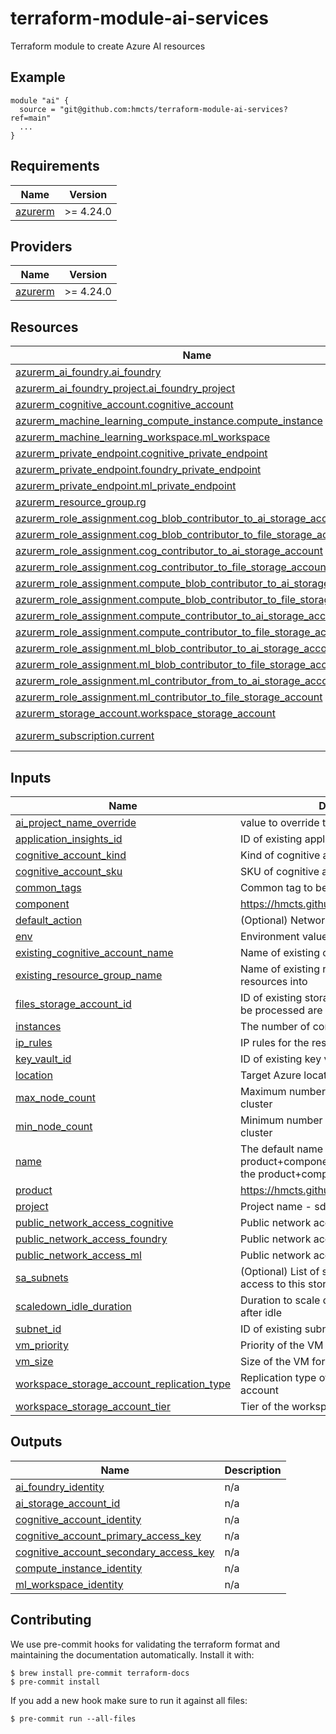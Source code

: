 # terraform-module-ai-services

Terraform module to create Azure AI resources

## Example

```hcl
module "ai" {
  source = "git@github.com:hmcts/terraform-module-ai-services?ref=main"
  ...
}

```

<!-- BEGIN_TF_DOCS -->
## Requirements

| Name | Version |
|------|---------|
| <a name="requirement_azurerm"></a> [azurerm](#requirement\_azurerm) | >= 4.24.0 |

## Providers

| Name | Version |
|------|---------|
| <a name="provider_azurerm"></a> [azurerm](#provider\_azurerm) | >= 4.24.0 |

## Resources

| Name | Type |
|------|------|
| [azurerm_ai_foundry.ai_foundry](https://registry.terraform.io/providers/hashicorp/azurerm/latest/docs/resources/ai_foundry) | resource |
| [azurerm_ai_foundry_project.ai_foundry_project](https://registry.terraform.io/providers/hashicorp/azurerm/latest/docs/resources/ai_foundry_project) | resource |
| [azurerm_cognitive_account.cognitive_account](https://registry.terraform.io/providers/hashicorp/azurerm/latest/docs/resources/cognitive_account) | resource |
| [azurerm_machine_learning_compute_instance.compute_instance](https://registry.terraform.io/providers/hashicorp/azurerm/latest/docs/resources/machine_learning_compute_instance) | resource |
| [azurerm_machine_learning_workspace.ml_workspace](https://registry.terraform.io/providers/hashicorp/azurerm/latest/docs/resources/machine_learning_workspace) | resource |
| [azurerm_private_endpoint.cognitive_private_endpoint](https://registry.terraform.io/providers/hashicorp/azurerm/latest/docs/resources/private_endpoint) | resource |
| [azurerm_private_endpoint.foundry_private_endpoint](https://registry.terraform.io/providers/hashicorp/azurerm/latest/docs/resources/private_endpoint) | resource |
| [azurerm_private_endpoint.ml_private_endpoint](https://registry.terraform.io/providers/hashicorp/azurerm/latest/docs/resources/private_endpoint) | resource |
| [azurerm_resource_group.rg](https://registry.terraform.io/providers/hashicorp/azurerm/latest/docs/resources/resource_group) | resource |
| [azurerm_role_assignment.cog_blob_contributor_to_ai_storage_account](https://registry.terraform.io/providers/hashicorp/azurerm/latest/docs/resources/role_assignment) | resource |
| [azurerm_role_assignment.cog_blob_contributor_to_file_storage_account](https://registry.terraform.io/providers/hashicorp/azurerm/latest/docs/resources/role_assignment) | resource |
| [azurerm_role_assignment.cog_contributor_to_ai_storage_account](https://registry.terraform.io/providers/hashicorp/azurerm/latest/docs/resources/role_assignment) | resource |
| [azurerm_role_assignment.cog_contributor_to_file_storage_account](https://registry.terraform.io/providers/hashicorp/azurerm/latest/docs/resources/role_assignment) | resource |
| [azurerm_role_assignment.compute_blob_contributor_to_ai_storage_account](https://registry.terraform.io/providers/hashicorp/azurerm/latest/docs/resources/role_assignment) | resource |
| [azurerm_role_assignment.compute_blob_contributor_to_file_storage_account](https://registry.terraform.io/providers/hashicorp/azurerm/latest/docs/resources/role_assignment) | resource |
| [azurerm_role_assignment.compute_contributor_to_ai_storage_account](https://registry.terraform.io/providers/hashicorp/azurerm/latest/docs/resources/role_assignment) | resource |
| [azurerm_role_assignment.compute_contributor_to_file_storage_account](https://registry.terraform.io/providers/hashicorp/azurerm/latest/docs/resources/role_assignment) | resource |
| [azurerm_role_assignment.ml_blob_contributor_to_ai_storage_account](https://registry.terraform.io/providers/hashicorp/azurerm/latest/docs/resources/role_assignment) | resource |
| [azurerm_role_assignment.ml_blob_contributor_to_file_storage_account](https://registry.terraform.io/providers/hashicorp/azurerm/latest/docs/resources/role_assignment) | resource |
| [azurerm_role_assignment.ml_contributor_from_to_ai_storage_account](https://registry.terraform.io/providers/hashicorp/azurerm/latest/docs/resources/role_assignment) | resource |
| [azurerm_role_assignment.ml_contributor_to_file_storage_account](https://registry.terraform.io/providers/hashicorp/azurerm/latest/docs/resources/role_assignment) | resource |
| [azurerm_storage_account.workspace_storage_account](https://registry.terraform.io/providers/hashicorp/azurerm/latest/docs/resources/storage_account) | resource |
| [azurerm_subscription.current](https://registry.terraform.io/providers/hashicorp/azurerm/latest/docs/data-sources/subscription) | data source |

## Inputs

| Name | Description | Type | Default | Required |
|------|-------------|------|---------|:--------:|
| <a name="input_ai_project_name_override"></a> [ai\_project\_name\_override](#input\_ai\_project\_name\_override) | value to override the project name | `string` | `null` | no |
| <a name="input_application_insights_id"></a> [application\_insights\_id](#input\_application\_insights\_id) | ID of existing application insights | `string` | n/a | yes |
| <a name="input_cognitive_account_kind"></a> [cognitive\_account\_kind](#input\_cognitive\_account\_kind) | Kind of cognitive account | `string` | n/a | yes |
| <a name="input_cognitive_account_sku"></a> [cognitive\_account\_sku](#input\_cognitive\_account\_sku) | SKU of cognitive account | `string` | `"F0"` | no |
| <a name="input_common_tags"></a> [common\_tags](#input\_common\_tags) | Common tag to be applied to resources | `map(string)` | n/a | yes |
| <a name="input_component"></a> [component](#input\_component) | https://hmcts.github.io/glossary/#component | `string` | n/a | yes |
| <a name="input_default_action"></a> [default\_action](#input\_default\_action) | (Optional) Network rules default action | `string` | `"Allow"` | no |
| <a name="input_env"></a> [env](#input\_env) | Environment value | `string` | n/a | yes |
| <a name="input_existing_cognitive_account_name"></a> [existing\_cognitive\_account\_name](#input\_existing\_cognitive\_account\_name) | Name of existing cognitive account to use | `string` | `null` | no |
| <a name="input_existing_resource_group_name"></a> [existing\_resource\_group\_name](#input\_existing\_resource\_group\_name) | Name of existing resource group to deploy resources into | `string` | `null` | no |
| <a name="input_files_storage_account_id"></a> [files\_storage\_account\_id](#input\_files\_storage\_account\_id) | ID of existing storage account where files to be processed are stored | `string` | `null` | no |
| <a name="input_instances"></a> [instances](#input\_instances) | The number of compute instances to deploy | `number` | `0` | no |
| <a name="input_ip_rules"></a> [ip\_rules](#input\_ip\_rules) | IP rules for the resources | `list` | `[]` | no |
| <a name="input_key_vault_id"></a> [key\_vault\_id](#input\_key\_vault\_id) | ID of existing key vault | `string` | n/a | yes |
| <a name="input_location"></a> [location](#input\_location) | Target Azure location to deploy the resource | `string` | `"UK South"` | no |
| <a name="input_max_node_count"></a> [max\_node\_count](#input\_max\_node\_count) | Maximum number of nodes in the compute cluster | `number` | `1` | no |
| <a name="input_min_node_count"></a> [min\_node\_count](#input\_min\_node\_count) | Minimum number of nodes in the compute cluster | `number` | `0` | no |
| <a name="input_name"></a> [name](#input\_name) | The default name will be product+component+env, you can override the product+component part by setting this | `string` | `""` | no |
| <a name="input_product"></a> [product](#input\_product) | https://hmcts.github.io/glossary/#product | `string` | n/a | yes |
| <a name="input_project"></a> [project](#input\_project) | Project name - sds or cft. | `any` | n/a | yes |
| <a name="input_public_network_access_cognitive"></a> [public\_network\_access\_cognitive](#input\_public\_network\_access\_cognitive) | Public network access for cognitive account | `bool` | `true` | no |
| <a name="input_public_network_access_foundry"></a> [public\_network\_access\_foundry](#input\_public\_network\_access\_foundry) | Public network access for the resource | `string` | `"Enabled"` | no |
| <a name="input_public_network_access_ml"></a> [public\_network\_access\_ml](#input\_public\_network\_access\_ml) | Public network access for ML workspace | `bool` | `true` | no |
| <a name="input_sa_subnets"></a> [sa\_subnets](#input\_sa\_subnets) | (Optional) List of subnet ID's which will have access to this storage account. | `list(string)` | `[]` | no |
| <a name="input_scaledown_idle_duration"></a> [scaledown\_idle\_duration](#input\_scaledown\_idle\_duration) | Duration to scale down the compute cluster after idle | `string` | `"PT30S"` | no |
| <a name="input_subnet_id"></a> [subnet\_id](#input\_subnet\_id) | ID of existing subnet for the private endpoint | `string` | n/a | yes |
| <a name="input_vm_priority"></a> [vm\_priority](#input\_vm\_priority) | Priority of the VM for the compute cluster | `string` | `"LowPriority"` | no |
| <a name="input_vm_size"></a> [vm\_size](#input\_vm\_size) | Size of the VM for the compute cluster | `string` | `"Standard_D2ds_v5"` | no |
| <a name="input_workspace_storage_account_replication_type"></a> [workspace\_storage\_account\_replication\_type](#input\_workspace\_storage\_account\_replication\_type) | Replication type of the workspace storage account | `string` | `"ZRS"` | no |
| <a name="input_workspace_storage_account_tier"></a> [workspace\_storage\_account\_tier](#input\_workspace\_storage\_account\_tier) | Tier of the workspace storage account | `string` | `"Standard"` | no |

## Outputs

| Name | Description |
|------|-------------|
| <a name="output_ai_foundry_identity"></a> [ai\_foundry\_identity](#output\_ai\_foundry\_identity) | n/a |
| <a name="output_ai_storage_account_id"></a> [ai\_storage\_account\_id](#output\_ai\_storage\_account\_id) | n/a |
| <a name="output_cognitive_account_identity"></a> [cognitive\_account\_identity](#output\_cognitive\_account\_identity) | n/a |
| <a name="output_cognitive_account_primary_access_key"></a> [cognitive\_account\_primary\_access\_key](#output\_cognitive\_account\_primary\_access\_key) | n/a |
| <a name="output_cognitive_account_secondary_access_key"></a> [cognitive\_account\_secondary\_access\_key](#output\_cognitive\_account\_secondary\_access\_key) | n/a |
| <a name="output_compute_instance_identity"></a> [compute\_instance\_identity](#output\_compute\_instance\_identity) | n/a |
| <a name="output_ml_workspace_identity"></a> [ml\_workspace\_identity](#output\_ml\_workspace\_identity) | n/a |
<!-- END_TF_DOCS -->

## Contributing

We use pre-commit hooks for validating the terraform format and maintaining the documentation automatically.
Install it with:

```shell
$ brew install pre-commit terraform-docs
$ pre-commit install
```

If you add a new hook make sure to run it against all files:
```shell
$ pre-commit run --all-files
```
